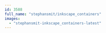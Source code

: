 ```yaml
---
id: 3588
full_name: "stephansmit/inkscape_containers"
images: 
  - "stephansmit-inkscape_containers-latest"
---
```

